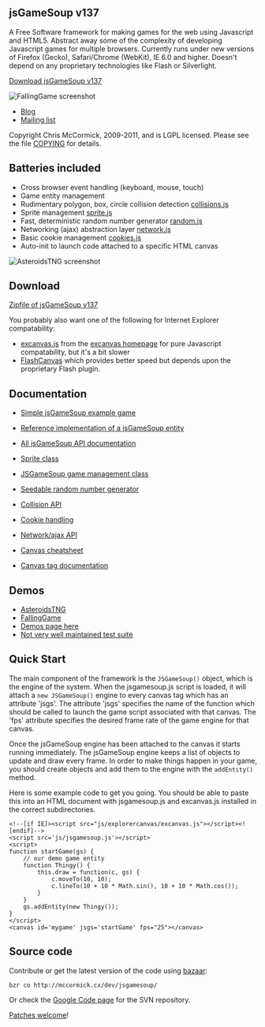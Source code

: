 <base href="http://mccormick.cx/projects/jsGameSoup/" />

jsGameSoup v137
--------------

A Free Software framework for making games for the web using Javascript and HTML5. Abstract away some of the complexity of developing Javascript games for multiple browsers. Currently runs under new versions of Firefox (Gecko), Safari/Chrome (WebKit), IE 6.0 and higher. Doesn't depend on any proprietary technologies like Flash or Silverlight.

[Download jsGameSoup v137](jsGameSoup-v137.zip)

![FallingGame screenshot](screenshots/FallingGame.png)

 * [Blog](http://mccormick.cx/news/tags/jsgamesoup)
 * [Mailing list](http://groups.google.com/group/jsgamesoup)

Copyright Chris McCormick, 2009-2011, and is LGPL licensed. Please see the file [COPYING](COPYING) for details.

Batteries included
------------------

 * Cross browser event handling (keyboard, mouse, touch)
 * Game entity management
 * Rudimentary polygon, box, circle collision detection [collisions.js](js/js/collisions.js)
 * Sprite management [sprite.js](js/js/sprite.js)
 * Fast, deterministic random number generator [random.js](js/js/random.js)
 * Networking (ajax) abstraction layer [network.js](js/js/network.js)
 * Basic cookie management [cookies.js](js/js/cookies.js)
 * Auto-init to launch code attached to a specific HTML canvas

![AsteroidsTNG screenshot](screenshots/AsteroidsTNG.png)

Download
--------

[Zipfile of jsGameSoup v137](jsGameSoup-v137.zip)

You probably also want one of the following for Internet Explorer compatability:

 * [excanvas.js](http://explorercanvas.googlecode.com/svn/trunk/excanvas.js) from the [excanvas homepage](http://code.google.com/p/explorercanvas/) for pure Javascript compatability, but it's a bit slower
 * [FlashCanvas](http://flashcanvas.net/download) which provides better speed but depends upon the proprietary Flash plugin.

Documentation
-------------

 * [Simple jsGameSoup example game](jsdocs/symbols/src/example-game.js.html)
 * [Reference implementation of a jsGameSoup entity](jsdocs/symbols/ExampleEntity.html)
 * [All jsGameSoup API documentation](jsdocs)

 * [Sprite class](jsdocs/symbols/Sprite.html)
 * [JSGameSoup game management class](jsdocs/symbols/JSGameSoup.html)
 * [Seedable random number generator](jsdocs/symbols/SeedableRandom.html)
 * [Collision API](jsdocs/symbols/collide.html)
 * [Cookie handling](jsdocs/symbols/cookies.html)
 * [Network/ajax API](jsdocs/symbols/network.html)

 * [Canvas cheatsheet](http://www.nihilogic.dk/labs/canvas_sheet/HTML5_Canvas_Cheat_Sheet.png)
 * [Canvas tag documentation](http://www.whatwg.org/specs/web-apps/current-work/multipage/the-canvas-element.html#the-canvas-element)

Demos
-----

 * [AsteroidsTNG](http://mccormick.cx/dev/blogref/AsteroidsTNG/)
 * [FallingGame](http://mccormick.cx/dev/blogref/FallingGame/)
 * [Demos page here](demos)
 * [Not very well maintained test suite](tests)

Quick Start
-----------

The main component of the framework is the `JSGameSoup()` object, which is the engine of the system. When the jsgamesoup.js script is loaded, it will attach a `new JSGameSoup()` engine to every canvas tag which has an attribute 'jsgs'. The attribute 'jsgs' specifies the name of the function which should be called to launch the game script associated with that canvas. The 'fps' attribute specifies the desired frame rate of the game engine for that canvas.

Once the jsGameSoup engine has been attached to the canvas it starts running immediately. The jsGameSoup engine keeps a list of objects to update and draw every frame. In order to make things happen in your game, you should create objects and add them to the engine with the `addEntity()` method.

Here is some example code to get you going. You should be able to paste this into an HTML document with jsgamesoup.js and excanvas.js installed in the correct subdirectories.

	<!--[if IE]><script src="js/explorercanvas/excanvas.js"></script><![endif]-->
	<script src='js/jsgamesoup.js'></script>
	<script>
	function startGame(gs) {
		// our demo game entity
		function Thingy() {
			this.draw = function(c, gs) {
				c.moveTo(10, 10);
				c.lineTo(10 + 10 * Math.sin(), 10 + 10 * Math.cos());
			}
		}
		gs.addEntity(new Thingy());
	}
	</script>
	<canvas id='mygame' jsgs='startGame' fps="25"></canvas>

Source code
-----------

Contribute or get the latest version of the code using [bazaar](http://bazaar-vcs.org/):

	bzr co http://mccormick.cx/dev/jsgamesoup/

Or check the [Google Code page](http://code.google.com/p/jsgamesoup/) for the SVN repository.

[Patches welcome](mailto:chris@mccormick.cx)!
